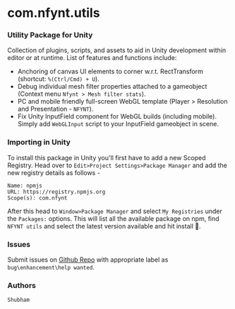 # com.nfynt.utils

### Utility Package for Unity
Collection of plugins, scripts, and assets to aid in Unity development within editor or at runtime. List of features and functions include:
- Anchoring of canvas UI elements to corner w.r.t. RectTransform (shortcut: `%(Ctrl/Cmd) + U`).
- Debug individual mesh filter properties attached to a gameobject (Context menu `Nfynt > Mesh filter stats`).
- PC and mobile friendly full-screen WebGL template (Player > Resolution and Presentation - `NFYNT`).
- Fix Unity InputField component for WebGL builds (including mobile). Simply add `WebGLInput` script to your InputField gameobject in scene.

### Importing in Unity

To install this package in Unity you'll first have to add a new Scoped Registry. Head over to `Edit>Project Settings>Package Manager` and add the new registry details as follows - 
```
Name: npmjs
URL: https://registry.npmjs.org
Scope(s): com.nfynt
```

After this head to `Window>Package Manager` and select `My Registries` under the `Packages:` options. This will list all the available package on npm, find `NFYNT utils` and select the latest version available and hit install 🚀.

### Issues
Submit issues on [Github Repo](https://github.com/nfynt/com.nfynt.utils/issues) with appropriate label as `bug\enhancement\help wanted`.

### Authors
```
Shubham
```
